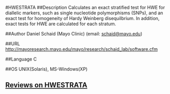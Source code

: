 #HWESTRATA
##Description
Calculates an exact stratified test for HWE for diallelic markers, such as single nucleotide polymorphisms (SNPs), and an exact test for homogeneity of Hardy Weinberg disequilbrium. In addition, exact tests for HWE are calculated for each stratum.

##Author
Daniel Schaid (Mayo Clinic) (email: schaid@mayo.edu)

##URL
http://mayoresearch.mayo.edu/mayo/research/schaid_lab/software.cfm

##Language
C

##OS
UNIX(Solaris), MS-Windows(XP)


## [Reviews on HWESTRATA](https://github.com/gaow/genetic-analysis-software/issues/241)